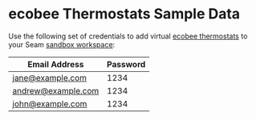 # ecobee Thermostats Sample Data

Use the following set of credentials to add virtual [ecobee thermostats](../ecobee-thermostats.md) to your Seam [sandbox workspace](../../core-concepts/workspaces/#sandbox-workspaces):

| Email Address       | Password |
| ------------------- | -------- |
| jane@example.com    | 1234     |
| andrew@example.com  | 1234     |
| john@example.com    | 1234     |

